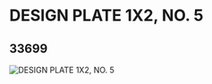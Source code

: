 # DESIGN PLATE 1X2, NO. 5
## 33699
![DESIGN PLATE 1X2, NO. 5](https://lc-www-live-s.legocdn.com/media/bricks/5/2/6189170.jpg)